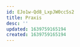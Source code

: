 ```yaml
---
id: EJo1w-Qd8_LxpJW0ccSs2
title: Praxis
desc: ''
updated: 1639759165194
created: 1639759165194
---
```



